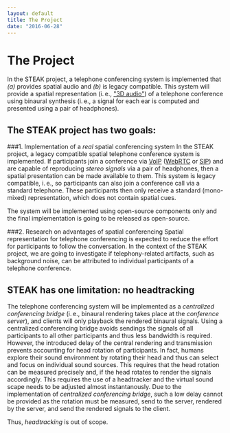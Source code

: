 ```yaml
---
layout: default
title: The Project
date: "2016-06-28"
---
```


The Project
===

In the STEAK project, a telephone conferencing system is implemented that _(a)_ provides spatial audio and _(b)_ is legacy compatible.
This system will provide a spatial representation (i.&thinsp;e., ["3D audio"](https://en.wikipedia.org/wiki/3D_audio_effect)) of a telephone conference using binaural synthesis (i.&thinsp;e., a signal for each ear is computed and presented using a pair of headphones).

The STEAK project has two goals:
---

###1. Implementation of a _real_ spatial conferencing system
In the STEAK project, a legacy compatible spatial telephone conference system is implemented.
If participants join a conference via [VoIP](https://en.wikipedia.org/wiki/Voice_over_IP) ([WebRTC](https://en.wikipedia.org/wiki/WebRTC) or [SIP](https://en.wikipedia.org/wiki/Session_Initiation_Protocol)) and are capable of reproducing _stereo signals_ via a pair of headphones, then a spatial presentation can be made available to them.
This system is legacy compatible, i.&thinsp;e., so participants can also join a conference call via a standard telephone.
These participants then only receive a standard (mono-mixed) representation, which does not contain spatial cues.

The system will be implemented using open-source components only and the final implementation is going to be released as open-source.

###2. Research on advantages of spatial conferencing
Spatial representation for telephone conferencing is expected to reduce the effort for participants to follow the conversation.
In the context of the STEAK project, we are going to investigate if telephony-related artifacts, such as background noise, can be attributed to individual participants of a telephone conference.

STEAK has one limitation: no headtracking
---
The telephone conferencing system will be implemented as a _centralized conferencing bridge_ (i.&thinsp;e., binaural rendering takes place at the _conference server_), and clients will only playback the rendered binaural signals.
Using a centralized conferencing bridge avoids sendings the signals of all participants to all other participants and thus less bandwidth is required.
However, the introduced delay of the central rendering and transmission prevents accounting for head rotation of participants.
In fact, humans explore their sound environment by rotating their head and thus can select and focus on individual sound sources.
This requires that the head rotation can be measured precisely and, if the head rotates to render the signals accordingly.
This requires the use of a headtracker and the virtual sound scape needs to be adjusted almost instantanously.
Due to the implementation of _centralized conferencing bridge_, such a low delay cannot be provided as the rotation must be measured, send to the server, rendered by the server, and send the rendered signals to the client.

Thus, _headtracking_ is out of scope.
